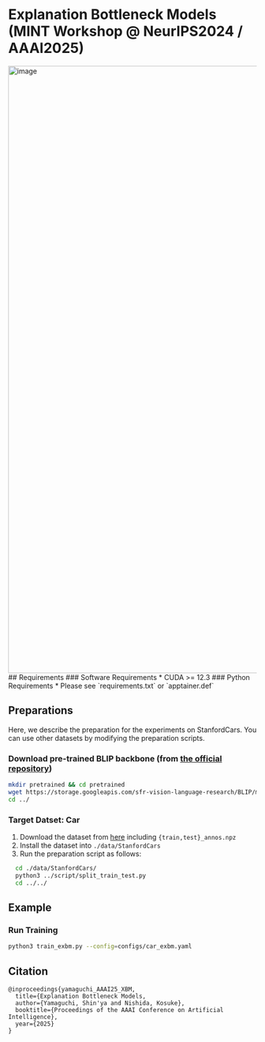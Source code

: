 # Explanation Bottleneck Models (MINT Workshop @ NeurIPS2024 / AAAI2025)
<img width="1229" alt="image" src="https://github.com/user-attachments/assets/036f0198-bd9f-4f6a-b435-d882b61826c7" />
## Requirements
### Software Requirements
* CUDA >= 12.3
### Python Requirements
* Please see `requirements.txt` or `apptainer.def`

## Preparations
Here, we describe the preparation for the experiments on StanfordCars.
You can use other datasets by modifying the preparation scripts.
### Download pre-trained BLIP backbone (from [the official repository](https://github.com/salesforce/BLIP))
```sh
mkdir pretrained && cd pretrained
wget https://storage.googleapis.com/sfr-vision-language-research/BLIP/models/model_base_caption_capfilt_large.pth
cd ../
```
### Target Datset: Car
  1. Download the dataset from [here](https://ai.stanford.edu/~jkrause/cars/car_dataset.html) including `{train,test}_annos.npz`
  2. Install the dataset into `./data/StanfordCars`
  3. Run the preparation script as follows:
```sh
  cd ./data/StanfordCars/
  python3 ../script/split_train_test.py
  cd ../../
```

## Example
### Run Training

```sh
python3 train_exbm.py --config=configs/car_exbm.yaml
```
## Citation
```
@inproceedings{yamaguchi_AAAI25_XBM,
  title={Explanation Bottleneck Models,
  author={Yamaguchi, Shin'ya and Nishida, Kosuke},
  booktitle={Proceedings of the AAAI Conference on Artificial Intelligence},
  year={2025}
}
```
